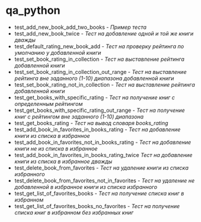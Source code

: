 # qa_python

+ test_add_new_book_add_two_books - *Пример теста*
+ test_add_new_book_twice - *Тест на добавление одной и той же книги дважды*
+ test_default_rating_new_book_add - *Тест на проверку рейтинга по умолчанию у добавленной книги*
+ test_set_book_rating_in_collection - *Тест на выставление рейтинга добавленной книги*
+ test_set_book_rating_in_collection_out_range - *Тест на выставление рейтинга вне заданного (1-10) диапазона добавленной книги*
+ test_set_book_rating_not_in_collection - *Тест на выставление рейтинга добавленной книги*
+ test_get_books_with_specific_rating - *Тест на получение книг с определенным рейтингом*
+ test_get_books_with_specific_rating_out_range - *Тест на получение книг с рейтингом вне заданного (1-10) диапазона*
+ test_get_books_rating - *Тест на вывод словаря books_rating*
+ test_add_book_in_favorites_in_books_rating - *Тест на добавление книги из списка в избранное*
+ test_add_book_in_favorites_not_in_books_rating - *Тест на добавление книги не из списка в избранное*
+ test_add_book_in_favorites_in_books_rating_twice *Тест на добавление книги из списка в избранное дважды*
+ test_delete_book_from_favorites - *Тест на удаление книги из списка избранного*
+ test_delete_book_from_favorites_not_in_favorites - *Тест на удаление не добавленной в избранное книги из списка избранного*
+ test_get_list_of_favorites_books - *Тест на получение списка книг в избранном*
+ test_get_list_of_favorites_books_no_favorites - *Тест на получение списка книг в избранном без избранных книг*
